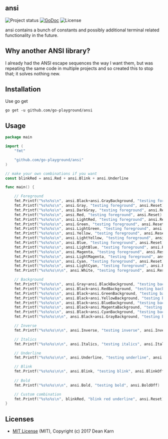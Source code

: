 ## ansi
![Project status](https://img.shields.io/badge/version-2.0.0-green.svg)
[![GoDoc](https://godoc.org/github.com/go-playground/ansi?status.svg)](https://godoc.org/github.com/go-playground/ansi)
![License](https://img.shields.io/dub/l/vibe-d.svg)

ansi contains a bunch of constants and possibly additional terminal related functionality in the future.

Why another ANSI library?
------------------------
I already had the ANSI escape sequences the way I want them, but was repeating the same code in multiple
projects and so created this to stop that; it solves nothing new.

Installation
-----------

Use go get 

```shell
go get -u github.com/go-playground/ansi
```

Usage
------
```go
package main

import (
	"fmt"

	"github.com/go-playground/ansi"
)

// make your own combinations if you want
const blinkRed = ansi.Red + ansi.Blink + ansi.Underline

func main() {

	// Foreground
	fmt.Printf("%s%s%s\n", ansi.Black+ansi.GrayBackground, "testing foreground", ansi.Reset)
	fmt.Printf("%s%s%s\n", ansi.Gray, "testing foreground", ansi.Reset)
	fmt.Printf("%s%s%s\n", ansi.DarkGray, "testing foreground", ansi.Reset)
	fmt.Printf("%s%s%s\n", ansi.Red, "testing foreground", ansi.Reset)
	fmt.Printf("%s%s%s\n", ansi.LightRed, "testing foreground", ansi.Reset)
	fmt.Printf("%s%s%s\n", ansi.Green, "testing foreground", ansi.Reset)
	fmt.Printf("%s%s%s\n", ansi.LightGreen, "testing foreground", ansi.Reset)
	fmt.Printf("%s%s%s\n", ansi.Yellow, "testing foreground", ansi.Reset)
	fmt.Printf("%s%s%s\n", ansi.LightYellow, "testing foreground", ansi.Reset)
	fmt.Printf("%s%s%s\n", ansi.Blue, "testing foreground", ansi.Reset)
	fmt.Printf("%s%s%s\n", ansi.LightBlue, "testing foreground", ansi.Reset)
	fmt.Printf("%s%s%s\n", ansi.Magenta, "testing foreground", ansi.Reset)
	fmt.Printf("%s%s%s\n", ansi.LightMagenta, "testing foreground", ansi.Reset)
	fmt.Printf("%s%s%s\n", ansi.Cyan, "testing foreground", ansi.Reset)
	fmt.Printf("%s%s%s\n", ansi.LightCyan, "testing foreground", ansi.Reset)
	fmt.Printf("%s%s%s\n\n", ansi.White, "testing foreground", ansi.Reset)

	// Background
	fmt.Printf("%s%s%s\n", ansi.Gray+ansi.BlackBackground, "testing background", ansi.Reset)
	fmt.Printf("%s%s%s\n", ansi.Black+ansi.RedBackground, "testing background", ansi.Reset)
	fmt.Printf("%s%s%s\n", ansi.Black+ansi.GreenBackground, "testing background", ansi.Reset)
	fmt.Printf("%s%s%s\n", ansi.Black+ansi.YellowBackground, "testing background", ansi.Reset)
	fmt.Printf("%s%s%s\n", ansi.Black+ansi.BlueBackground, "testing background", ansi.Reset)
	fmt.Printf("%s%s%s\n", ansi.Black+ansi.MagentaBackground, "testing background", ansi.Reset)
	fmt.Printf("%s%s%s\n", ansi.Black+ansi.CyanBackground, "testing background", ansi.Reset)
	fmt.Printf("%s%s%s\n\n", ansi.Black+ansi.GrayBackground, "testing background", ansi.Reset)

	// Inverse
	fmt.Printf("%s%s%s\n\n", ansi.Inverse, "testing inverse", ansi.InverseOff)

	// Italics
	fmt.Printf("%s%s%s\n\n", ansi.Italics, "testing italics", ansi.ItalicsOff)

	// Underline
	fmt.Printf("%s%s%s\n\n", ansi.Underline, "testing underline", ansi.UnderlineOff)

	// Blink
	fmt.Printf("%s%s%s\n\n", ansi.Blink, "testing blink", ansi.BlinkOff)
	
	// Bold
	fmt.Printf("%s%s%s\n\n", ansi.Bold, "testing bold", ansi.BoldOff)

	// Custom combination
	fmt.Printf("%s%s%s\n", blinkRed, "blink red underline", ansi.Reset)
}
```

Licenses
--------
- [MIT License](https://raw.githubusercontent.com/go-playground/ansi/master/LICENSE) (MIT), Copyright (c) 2017 Dean Karn
